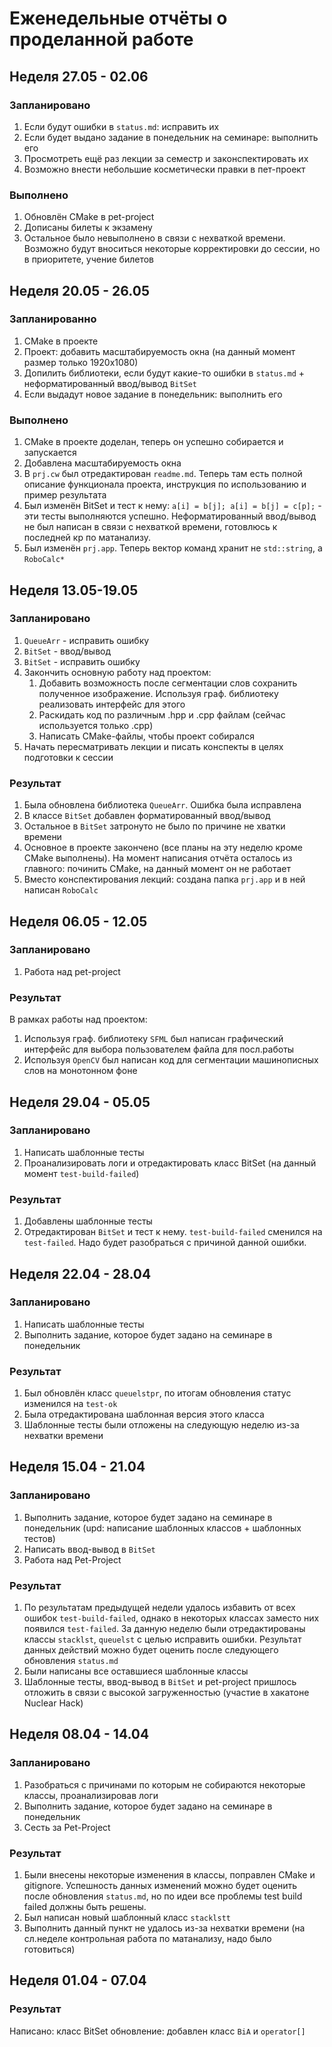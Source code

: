 # Еженедельные отчёты о проделанной работе

## Неделя 27.05 - 02.06
### Запланировано
1) Если будут ошибки в `status.md`: исправить их
2) Если будет выдано задание в понедельник на семинаре: выполнить его
3) Просмотреть ещё раз лекции за семестр и законспектировать их
4) Возможно внести небольшие косметически правки в пет-проект
### Выполнено
1) Обновлён CMake в pet-project
2) Дописаны билеты к экзамену
3) Остальное было невыполнено в связи с нехваткой времени. Возможно будут вноситься некоторые корректировки до сессии, но в приоритете, учение билетов

## Неделя 20.05 - 26.05
### Запланированно
1) CMake в проекте
2) Проект: добавить масштабируемость окна (на данный момент размер только 1920х1080)
3) Допилить библиотеки, если будут какие-то ошибки в `status.md` + неформатированный ввод/вывод `BitSet`
4) Если выдадут новое задание в понедельник: выполнить его
### Выполнено
1) CMake в проекте доделан, теперь он успешно собирается и запускается
2) Добавлена масштабируемость окна
3) В `prj.cw` был отредактирован `readme.md`. Теперь там есть полной описание функционала проекта, инструкция по использованию и пример результата
4) Был изменён BitSet и тест к нему: `a[i] = b[j]; a[i] = b[j] = c[p];` - эти тесты выполняются успешно. Неформатированный ввод/вывод не был написан в связи с нехваткой времени, готовлюсь к последней кр по матанализу.
5) Был изменён `prj.app`. Теперь вектор команд хранит не `std::string`, а `RoboCalc*`

## Неделя 13.05-19.05
### Запланировано
1) `QueueArr` - исправить ошибку
2) `BitSet` - ввод/вывод
3) `BitSet` - исправить ошибку
4) Закончить основную работу над проектом:
   1) Добавить возможность после сегментации слов сохранить полученное изображение. Используя граф. библиотеку реализовать интерфейс для этого
   2) Раскидать код по различным .hpp и .cpp файлам (сейчас используется только .cpp)
   3) Написать CMake-файлы, чтобы проект собирался
5) Начать пересматривать лекции и писать конспекты в целях подготовки к сессии
### Результат
1) Была обновлена библиотека `QueueArr`. Ошибка была исправлена
2) В классе `BitSet` добавлен форматированный ввод/вывод
3) Остальное в `BitSet` затронуто не было по причине не хватки времени
4) Основное в проекте закончено (все планы на эту неделю кроме CMake выполнены). На момент написания отчёта осталось из главного: починить CMake, на данный момент он не работает
5) Вместо конспектирования лекций: создана папка `prj.app` и в ней написан `RoboCalc`

## Неделя 06.05 - 12.05
### Запланировано
1) Работа над pet-project
### Результат
В рамках работы над проектом:
1) Используя граф. библиотеку `SFML` был написан графический интерфейс для выбора пользователем файла для посл.работы
2) Используя `OpenCV` был написан код для сегментации машинописных слов на монотонном фоне

## Неделя 29.04 - 05.05
### Запланировано
1) Написать шаблонные тесты
2) Проанализировать логи и отредактировать класс BitSet (на данный момент `test-build-failed`)
### Результат
1) Добавлены шаблонные тесты
2) Отредактирован `BitSet` и тест к нему. `test-build-failed` сменился на `test-failed`. Надо будет разобраться с причиной данной ошибки.

## Неделя 22.04 - 28.04
### Запланировано
1) Написать шаблонные тесты
2) Выполнить задание, которое будет задано на семинаре в понедельник
### Результат
1) Был обновлён класс `queuelstpr`, по итогам обновления статус изменился на `test-ok`
2) Была отредактирована шаблонная версия этого класса
3) Шаблонные тесты были отложены на следующую неделю из-за нехватки времени

## Неделя 15.04 - 21.04
### Запланировано
1) Выполнить задание, которое будет задано на семинаре в понедельник (upd: написание шаблонных классов + шаблонных тестов)
2) Написать ввод-вывод в `BitSet`
3) Работа над Pet-Project
### Результат
1) По результатам предыдущей недели удалось избавить от всех ошибок `test-build-failed`, однако в некоторых классах заместо них появился `test-failed`. За данную неделю были отредактированы классы `stacklst`, `queuelst` с целью исправить ошибки. Результат данных действий можно будет оценить после следующего обновления `status.md`
2) Были написаны все оставшиеся шаблонные классы
3) Шаблонные тесты, ввод-вывод в `BitSet` и pet-project пришлось отложить в связи с высокой загруженностью (участие в хакатоне Nuclear Hack)

## Неделя 08.04 - 14.04
### Запланировано
1) Разобраться с причинами по которым не собираются некоторые классы, проанализировав логи
2) Выполнить задание, которое будет задано на семинаре в понедельник
3) Сесть за Pet-Project
### Результат
1) Были внесены некоторые изменения в классы, поправлен CMake и gitignore. Успешность данных изменений можно будет оценить после обновления `status.md`, но по идеи все проблемы test build failed должны быть решены.
2) Был написан новый шаблонный класс `stacklstt`
3) Выполнить данный пункт не удалось из-за нехватки времени (на сл.неделе контрольная работа по матанализу, надо было готовиться)

## Неделя 01.04 - 07.04
### Результат
Написано: класс BitSet обновление: добавлен класс `BiA` и `operator[]`
